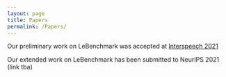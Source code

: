 ```yaml
---
layout: page
title: Papers
permalink: /Papers/
---
```


Our preliminary work on LeBenchmark was accepted at [Interspeech 2021](https://arxiv.org/pdf/2104.11462.pdf)


Our extended work on LeBenchmark has been submitted to NeurIPS 2021 (link tba)
